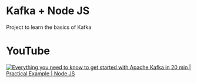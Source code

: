 # Kafka + Node JS
Project to learn the basics of Kafka 

# YouTube
[![Everything you need to know to get started with Apache Kafka in 20 min | Practical Example | Node JS](https://ytcards.demolab.com/?id=5zORygddTsc&title=Everything+you+need+to+know+to+get+started+with+Apache+Kafka+in+20+min+%7C+Practical+Example+%7C+Node+JS&lang=en&timestamp=1708281005&background_color=%230d1117&title_color=%23ffffff&stats_color=%23dedede&max_title_lines=1&width=250&border_radius=5 "Everything you need to know to get started with Apache Kafka in 20 min | Practical Example | Node JS")](https://www.youtube.com/watch?v=5zORygddTsc)
